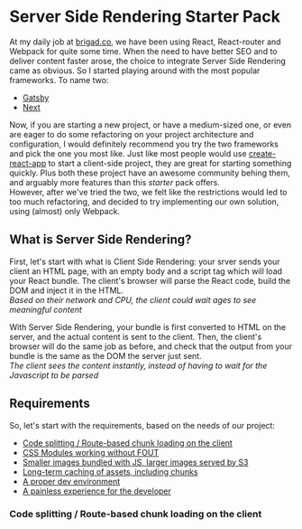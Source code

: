# Server Side Rendering Starter Pack

At my daily job at [brigad.co](https://brigad.co), we have been using React, React-router and Webpack for quite some time. When the need to have better SEO and to deliver content faster arose, the choice to integrate Server Side Rendering came as obvious. So I started playing around with the most popular frameworks. To name two:

- [Gatsby](https://www.gatsbyjs.org/)
- [Next](https://learnnextjs.com/)

Now, if you are starting a new project, or have a medium-sized one, or even are eager to do some refactoring on your project architecture and configuration, I would definitely recommend you try the two frameworks and pick the one you most like. Just like most people would use [create-react-app](https://github.com/facebookincubator/create-react-app) to start a client-side project, they are great for starting something quickly. Plus both these project have an awesome community behing them, and arguably more features than this _starter_ pack offers.  
However, after we've tried the two, we felt like the restrictions would led to too much refactoring, and decided to try implementing our own solution, using (almost) only Webpack.  

## What is Server Side Rendering?

First, let's start with what is Client Side Rendering: your srver sends your client an HTML page, with an empty body and a script tag which will load your React bundle. The client's browser will parse the React code, build the DOM and inject it in the HTML.  
_Based on their network and CPU, the client could wait ages to see meaningful content_


With Server Side Rendering, your bundle is first converted to HTML on the server, and the actual content is sent to the client. Then, the client's browser will do the same job as before, and check that the output from your bundle is the same as the DOM the server just sent.  
_The client sees the content instantly, instead of having to wait for the Javascript to be parsed_

## Requirements

So, let's start with the requirements, based on the needs of our project:

- [Code splitting / Route-based chunk loading on the client](#code-splitting--route-based-chunk-loading-on-the-client)
- [CSS Modules working without FOUT]()
- [Smaller images bundled with JS, larger images served by S3]()
- [Long-term caching of assets, including chunks]()
- [A proper dev environment]()
- [A painless experience for the developer]()

### Code splitting / Route-based chunk loading on the client
